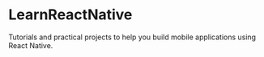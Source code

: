 # LearnReactNative
Tutorials and practical projects to help you build mobile applications using React Native.
